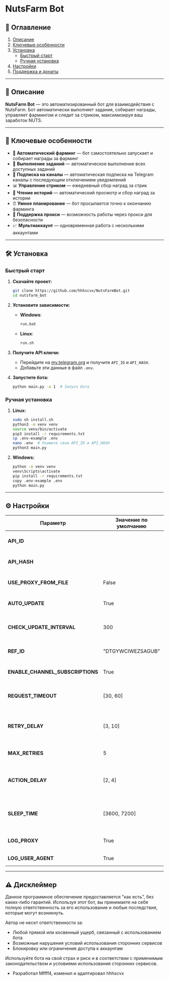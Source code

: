 # NutsFarm Bot


## 📑 Оглавление
1. [Описание](#описание)
2. [Ключевые особенности](#ключевые-особенности)
3. [Установка](#установка)
   - [Быстрый старт](#быстрый-старт)
   - [Ручная установка](#ручная-установка)
4. [Настройки](#настройки)
5. [Поддержка и донаты](#поддержка-и-донаты)

---

## 📜 Описание
**NutsFarm Bot** — это автоматизированный бот для взаимодействия с NutsFarm. Бот автоматически выполняет задания, собирает награды, управляет фармингом и следит за стриком, максимизируя ваш заработок NUTS.

---

## 🌟 Ключевые особенности
- 🔄 **Автоматический фарминг** — бот самостоятельно запускает и собирает награды за фарминг
- 🎯 **Выполнение заданий** — автоматическое выполнение всех доступных заданий
- 📱 **Подписка на каналы** — автоматическая подписка на Telegram каналы с последующим отключением уведомлений
- 📊 **Управление стриком** — ежедневный сбор наград за стрик
- 📖 **Чтение историй** — автоматический просмотр и сбор наград за истории
- ⏰ **Умное планирование** — бот просыпается точно к окончанию фарминга
- 🔐 **Поддержка прокси** — возможность работы через прокси для безопасности
- 📈 **Мультиаккаунт** — одновременная работа с несколькими аккаунтами

---

## 🛠️ Установка

### Быстрый старт
1. **Скачайте проект:**
   ```bash
   git clone https://github.com/hhhscvx/NutsFarmBot.git
   cd nutsfarm_bot
   ```

2. **Установите зависимости:**
   - **Windows**:
     ```bash
     run.bat
     ```
   - **Linux**:
     ```bash
     run.sh
     ```

3. **Получите API ключи:**
   - Перейдите на [my.telegram.org](https://my.telegram.org) и получите `API_ID` и `API_HASH`.
   - Добавьте эти данные в файл `.env`.

4. **Запустите бота:**
   ```bash
   python main.py -a 1  # Запуск бота
   ```

### Ручная установка
1. **Linux:**
   ```bash
   sudo sh install.sh
   python3 -m venv venv
   source venv/bin/activate
   pip3 install -r requirements.txt
   cp .env-example .env
   nano .env  # Укажите свои API_ID и API_HASH
   python3 main.py
   ```

2. **Windows:**
   ```bash
   python -m venv venv
   venv\Scripts\activate
   pip install -r requirements.txt
   copy .env-example .env
   python main.py
   ```

---

## ⚙️ Настройки

| Параметр                    | Значение по умолчанию | Описание                                                  |
|----------------------------|----------------------|----------------------------------------------------------|
| **API_ID**                 |                      | ID приложения из my.telegram.org                         |
| **API_HASH**               |                      | Хэш приложения из my.telegram.org                        |
| **USE_PROXY_FROM_FILE**    | False                | Использовать прокси из файла                             |
| **AUTO_UPDATE**            | True                 | Включить автоматические обновления                      |
| **CHECK_UPDATE_INTERVAL**  | 300                  | Интервал проверки обновлений (сек)                     |
| **REF_ID**                 | "DTGYWCIWEZSAGUB"    | Реферальный код для регистрации                          |
| **ENABLE_CHANNEL_SUBSCRIPTIONS** | True           | Включить подписку на каналы                              |
| **REQUEST_TIMEOUT**        | [30, 60]             | Таймаут запросов (мин, макс) в секундах                 |
| **RETRY_DELAY**            | [3, 10]              | Задержка между повторами (мин, макс) в секундах          |
| **MAX_RETRIES**            | 5                    | Максимальное количество повторов                         |
| **ACTION_DELAY**           | [2, 4]               | Задержка между действиями (мин, макс) в секундах         |
| **SLEEP_TIME**             | [3600, 7200]         | Время сна при отсутствии действий (мин, макс) в секундах |
| **LOG_PROXY**              | True                 | Логировать использование прокси                          |
| **LOG_USER_AGENT**         | True                 | Логировать User-Agent                                    |

---


## ⚠️ Дисклеймер

Данное программное обеспечение предоставляется "как есть", без каких-либо гарантий. Используя этот бот, вы принимаете на себя полную ответственность за его использование и любые последствия, которые могут возникнуть.

Автор не несет ответственности за:
- Любой прямой или косвенный ущерб, связанный с использованием бота
- Возможные нарушения условий использования сторонних сервисов
- Блокировку или ограничение доступа к аккаунтам

Используйте бота на свой страх и риск и в соответствии с применимым законодательством и условиями использования сторонних сервисов.



- Разработал Mffff4, изменил и адаптировал hhhscvx
